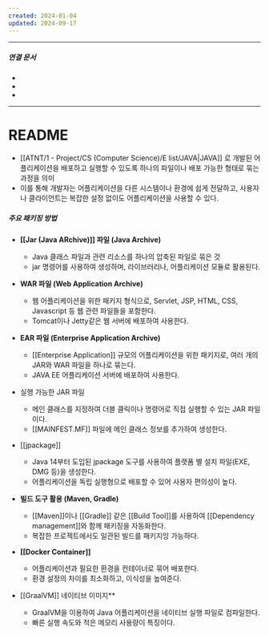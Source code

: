 ```yaml
---
created: 2024-01-04
updated: 2024-09-17
---
```

----
##### 연결 문서
- 
- 
- 
---

# **README**

- [[ATNT/1 - Project/CS (Computer Science)/E list/JAVA|JAVA]] 로 개발된 어플리케이션을 배포하고 실행할 수 있도록 하나의 파일이나 배포 가능한 형태로 묶는 과정을 의미
- 이를 통해 개발자는 어플리케이션을 다른 시스템이나 환경에 쉽게 전달하고, 사용자나 클라이언트는 복잡한 설정 없이도 어플리케이션을 사용할 수 있다. 


##### 주요 패키징 방법

- **[[Jar (Java ARchive)]] 파일 (Java Archive)**
	- Java 클래스 파일과 관련 리소스를 하나의 압축된 파일로 묶은 것
	- jar 명령어를 사용하여 생성하며, 라이브러리나, 어플리케이션 모듈로 활용된다.
	  
- **WAR 파일 (Web Application Archive)**
	- 웹 어플리케이션을 위한 패키지 형식으로, Servlet, JSP, HTML, CSS, Javascript 등 웹 관련 파일들을 포함한다.
	- Tomcat이나 Jetty같은 웹 서버에 배포하여 사용한다.
	
- **EAR 파일 (Enterprise Application Archive)**
	- [[Enterprise Application]] 규모의 어플리케이션을 위한 패키지로, 여러 개의 JAR와 WAR 파일을 하나로 묶는다.
	- JAVA EE 어플리케이션 서버에 배포하여 사용한다.
	
- 실행 가능한 JAR 파일
	- 메인 클래스를 지정하여 더블 클릭이나 명령어로 직접 실행할 수 있는 JAR 파일이다.
	- [[MAINFEST.MF]] 파일에 메인 클래스 정보를 추가하여 생성한다.
	
- [[jpackage]]
	- Java 14부터 도입된 jpackage 도구를 사용하여 플랫폼 별 설치 파일(EXE, DMG 등)을 생성한다.
	- 어플리케이션을 독립 실행형으로 배포할 수 있어 사용자 편의성이 높다.
	
- **빌드 도구 활용 (Maven, Gradle)**
	- [[Maven]]이나 [[Gradle]] 같은 [[Build Tool]]를 사용하여 [[Dependency management]]와 함께 패키징을 자동화한다. 
	- 복잡한 프로젝트에서도 일관된 빌드를 패키지잉 가능하다. 
	
- **[[Docker Container]]**
	- 어플리케이션과 필요한 환경을 컨테이너로 묶어 배포한다.
	- 환경 설정의 차이를 최소화하고, 이식성을 높여준다.
	
- [[GraalVM]] 네이티브 이미지**
	- GraalVM을 이용하여 Java 어플리케이션을 네이티브 실행 파일로 컴파일한다. 
	- 빠른 실행 속도와 적은 메모리 사용량이 특징이다.


